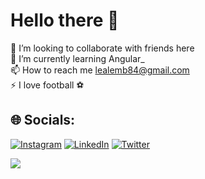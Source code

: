 #  Hello there 👋
👯 I’m looking to collaborate with friends here<br>🌱 I’m currently learning Angular_<br>📫 How to reach me lealemb84@gmail.com<br>⚡ I love football ⚽️ <br> 


## 🌐 Socials:
[![Instagram](https://img.shields.io/badge/Instagram-%23E4405F.svg?logo=Instagram&logoColor=white)](https://instagram.com/lealemb_) [![LinkedIn](https://img.shields.io/badge/LinkedIn-%230077B5.svg?logo=linkedin&logoColor=white)](https://linkedin.com/in/https://www.linkedin.com/in/lealem-birhanu-0755a0234?lipi=urn%3Ali%3Apage%3Ad_flagship3_profile_view_base_contact_details%3BeeSj0bSuTt%2BwOQxVBS5UMw%3D%3D) [![Twitter](https://img.shields.io/badge/Twitter-%231DA1F2.svg?logo=Twitter&logoColor=white)](https://twitter.com/@Le_omb10) 

![](https://github-readme-stats.vercel.app/api?username=lealemb&theme=radical&hide_border=false&include_all_commits=true&count_private=true)<br/>
